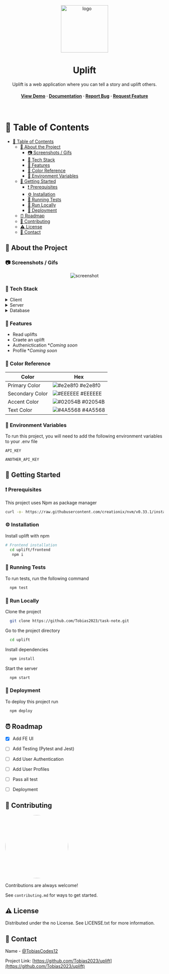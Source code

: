 <div align="center">

  <img src="https://i.imgur.com/0eJZEiL.png" alt="logo" width="150" height="auto" />
  <h1>Uplift</h1>
  
  <p>
    Uplift is a web application where you can tell a story and uplift others.
  </p>
  
  
<h4>
    <a href="https://github.com/Tobias2023/uplift">View Demo</a>
  <span> · </span>
    <a href="https://github.com/Tobias2023/uplift">Documentation</a>
  <span> · </span>
    <a href="https://github.com/Tobias2023/uplift/issues/">Report Bug</a>
  <span> · </span>
    <a href="https://github.com/Tobias2023/uplift/issues/">Request Feature</a>
  </h4>
</div>

<br />

<!-- Table of Contents -->
# :notebook_with_decorative_cover: Table of Contents

- [:notebook_with_decorative_cover: Table of Contents](#notebook_with_decorative_cover-table-of-contents)
  - [:star2: About the Project](#star2-about-the-project)
    - [:camera: Screenshots / Gifs](#camera-screenshots--gifs)
    - [:space_invader: Tech Stack](#space_invader-tech-stack)
    - [:dart: Features](#dart-features)
    - [:art: Color Reference](#art-color-reference)
    - [:key: Environment Variables](#key-environment-variables)
  - [:rocket: Getting Started](#rocket-getting-started)
    - [:exclamation: Prerequisites](#exclamation-prerequisites)
    - [:gear: Installation](#gear-installation)
    - [🧪 Running Tests](#-running-tests)
    - [:running: Run Locally](#running-run-locally)
    - [:triangular_flag_on_post: Deployment](#triangular_flag_on_post-deployment)
  - [:alarm_clock: Roadmap](#alarm_clock-roadmap)
  - [:wave: Contributing](#wave-contributing)
  - [:warning: License](#warning-license)
  - [:handshake: Contact](#handshake-contact)

  

<!-- About the Project -->
## :star2: About the Project


<!-- Screenshots -->
### :camera: Screenshots / Gifs

<div align="center"> 
  <img src="https://i.imgur.com/lKkI2hc.gif" alt="screenshot" />
</div>


<!-- TechStack -->
### :space_invader: Tech Stack

<details>
  <summary>Client</summary>
  <ul>
    <li><a href="https://developer.mozilla.org/en-US/docs/Web/javascript">Javascript</a></li>
    <li><a href="https://reactjs.org/">React.js</a></li>
    <li><a href="https://chakra-ui.com/">Chakra-ui.</a></li>
  </ul>
</details>

<details>
  <summary>Server</summary>
  <ul>
    <li><a href="https://docs.python.org/3/">Python</a></li>
    <li><a href="https://fastapi.tiangolo.com/">FastAPI</a></li>
  </ul>
</details>

<details>
<summary>Database</summary>
  <ul>
    <li><a href="https://www.sqlite.org/docs.html">Sqlite</a></li>
    <li><a href="https://www.sqlalchemy.org/">Sqlalchemy</a></li>
  </ul>
</details>

<!-- <details>
<summary>DevOps</summary>
  <ul>
    <li><a href="https://www.docker.com/">Docker</a></li>
    <li><a href="https://www.jenkins.io/">Jenkins</a></li>
    <li><a href="https://circleci.com/">CircleCLI</a></li>
  </ul>
</details> -->

<!-- Features -->
### :dart: Features

- Read uplifts
- Craete an uplift 
- Authenictication **Coming soon*
- Profile **Coming soon*
  
<!-- Color Reference -->
### :art: Color Reference

| Color             | Hex                                                                |
| ----------------- | ------------------------------------------------------------------ |
| Primary Color | ![#e2e8f0](https://via.placeholder.com/10/e2e8f0?text=+) #e2e8f0 |
| Secondary Color |  ![#EEEEEE](https://via.placeholder.com/10/EEEEEE?text=+) #EEEEEE |
| Accent Color | ![#02054B](https://via.placeholder.com/10/02054B?text=+) #02054B |
| Text Color | ![#4A5568](https://via.placeholder.com/10/4A5568?text=+) #4A5568 |


<!-- Env Variables -->
### :key: Environment Variables

To run this project, you will need to add the following environment variables to your .env file

`API_KEY`

`ANOTHER_API_KEY`

<!-- Getting Started -->
## 	:rocket: Getting Started

<!-- Prerequisites -->
### :exclamation: Prerequisites

This project uses Npm as package manager

```bash
curl -o- https://raw.githubusercontent.com/creationix/nvm/v0.33.1/install.sh | bash
```

<!-- Installation -->
### :gear: Installation

Install uplift with npm

```bash title="Installation"
# Frontend installation
  cd uplift/frontend
   npm i
```

<!-- Running Tests -->
### 🧪 Running Tests

To run tests, run the following command

```bash
  npm test
```

<!-- Run Locally -->
### :running: Run Locally

Clone the project

```bash
  git clone https://github.com/Tobias2023/task-note.git
```

Go to the project directory

```bash
  cd uplift
```

Install dependencies

```bash
  npm install
```

Start the server

```bash
  npm start
```


<!-- Deployment -->
### :triangular_flag_on_post: Deployment

To deploy this project run

```bash
  npm deploy
```

<!-- Roadmap -->
## :alarm_clock: Roadmap

* [x] Add FE UI 
* [ ] Add Testing (Pytest and Jest)
* [ ] Add User Authentication
* [ ] Add User Profiles
* [ ] Pass all test 
* [ ] Deployment


<!-- Contributing -->
## :wave: Contributing

<a href="https://github.com/Louis3797/awesome-readme-template/graphs/contributors">
  <img src="https://avatars.githubusercontent.com/u/38087336?v=4" style="width:200px; border-radius: 50%;" />
</a>


Contributions are always welcome!

See `contributing.md` for ways to get started.


<!-- License -->
## :warning: License

Distributed under the no License. See LICENSE.txt for more information.


<!-- Contact -->
## :handshake: Contact

Name - [@TobiasCodes12](https://twitter.com/TobiasCodes12) 

Project Link: [https://github.com/Tobias2023/uplift](https://github.com/Tobias2023/uplift)



